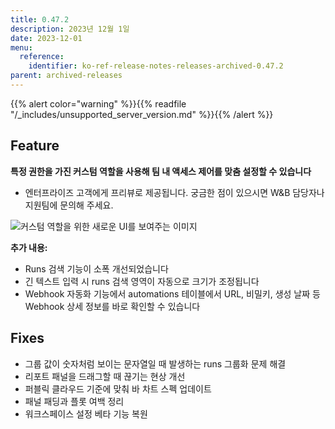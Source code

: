 ```yaml
---
title: 0.47.2
description: 2023년 12월 1일
date: 2023-12-01
menu:
  reference:
    identifier: ko-ref-release-notes-releases-archived-0.47.2
parent: archived-releases
---
```


{{% alert color="warning" %}}{{% readfile "/_includes/unsupported_server_version.md" %}}{{% /alert %}}

## Feature

**특정 권한을 가진 커스텀 역할을 사용해 팀 내 액세스 제어를 맞춤 설정할 수 있습니다**
* 엔터프라이즈 고객에게 프리뷰로 제공됩니다. 궁금한 점이 있으시면 W&B 담당자나 지원팀에 문의해 주세요.

![커스텀 역할을 위한 새로운 UI를 보여주는 이미지](custom_roles_ui.png)

**추가 내용:**

* Runs 검색 기능이 소폭 개선되었습니다
* 긴 텍스트 입력 시 runs 검색 영역이 자동으로 크기가 조정됩니다
* Webhook 자동화 기능에서 automations 테이블에서 URL, 비밀키, 생성 날짜 등 Webhook 상세 정보를 바로 확인할 수 있습니다

## Fixes

* 그룹 값이 숫자처럼 보이는 문자열일 때 발생하는 runs 그룹화 문제 해결
* 리포트 패널을 드래그할 때 끊기는 현상 개선
* 퍼블릭 클라우드 기준에 맞춰 바 차트 스펙 업데이트
* 패널 패딩과 플롯 여백 정리
* 워크스페이스 설정 베타 기능 복원